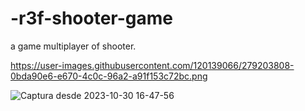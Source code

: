 # -r3f-shooter-game
 a game multiplayer of shooter.



https://user-images.githubusercontent.com/120139066/279203808-0bda90e6-e670-4c0c-96a2-a91f153c72bc.png


![Captura desde 2023-10-30 16-47-56](https://github.com/Abacop6999/-r3f-shooter-game/assets/120139066/1363e8a3-5693-4913-a0c3-9bf2dca41b0f)
